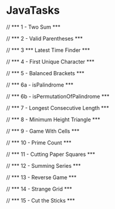 # JavaTasks

// *** 1 - Two Sum ***

// *** 2 - Valid Parentheses ***

// *** 3 *** Latest Time Finder ***

// *** 4 - First Unique Character ***

// *** 5 - Balanced Brackets ***

// *** 6a - isPalindrome ***

// *** 6b - isPermutationOfPalindrome ***

// *** 7 - Longest Consecutive Length ***

// *** 8 - Minimum Height Triangle ***

// *** 9 - Game With Cells ***

// *** 10 - Prime Count ***

// *** 11 - Cutting Paper Squares ***

// *** 12 - Summing Series ***

// *** 13 - Reverse Game ***

// *** 14 - Strange Grid ***

// *** 15 - Cut the Sticks ***

